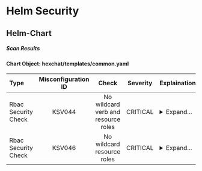 # Helm Security

## Helm-Chart

##### Scan Results

#### Chart Object: hexchat/templates/common.yaml
    

      
| Type         |    Misconfiguration ID   |   Check  |  Severity |                   Explaination                   | Links  |
|:----------------|:------------------:|:-----------:|:------------------:|-----------------------------------------|-----------------------------------------|
| Rbac Security Check         |    KSV044   |   No wildcard verb and resource roles  |  CRITICAL | <details><summary>Expand...</summary> Check whether role permits wildcard verb on wildcard resource <br /> <hr /> <br /> Role permits wildcard verb on wildcard resource </details>| <details><summary>Expand...</summary><a href="https://kubernetes.io/docs/concepts/security/rbac-good-practices/">https://kubernetes.io/docs/concepts/security/rbac-good-practices/</a><br /><a href="https://avd.aquasec.com/misconfig/ksv044">https://avd.aquasec.com/misconfig/ksv044</a><br /></details>  |
| Rbac Security Check         |    KSV046   |   No wildcard resource roles  |  CRITICAL | <details><summary>Expand...</summary> Check whether role permits specific verb on wildcard resources <br /> <hr /> <br /> Role permits specific verb on wildcard resource </details>| <details><summary>Expand...</summary><a href="https://kubernetes.io/docs/concepts/security/rbac-good-practices/">https://kubernetes.io/docs/concepts/security/rbac-good-practices/</a><br /><a href="https://avd.aquasec.com/misconfig/ksv046">https://avd.aquasec.com/misconfig/ksv046</a><br /></details>  |
